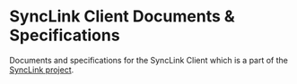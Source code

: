 # SyncLink Client Documents & Specifications

Documents and specifications for the SyncLink Client which is a part of the [SyncLink project](../README.md).
